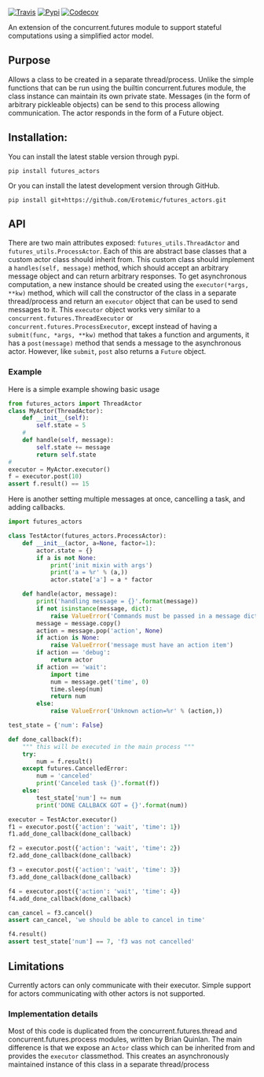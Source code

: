 [![Travis](https://img.shields.io/travis/Erotemic/futures_actors.svg)](https://travis-ci.org/Erotemic/futures_actors)
[![Pypi](https://img.shields.io/pypi/v/futures_actors.svg)](https://pypi.python.org/pypi/futures_actors)
[![Codecov](https://codecov.io/github/Erotemic/futures_actors/badge.svg?branch=master&service=github)](https://codecov.io/github/Erotemic/futures_actors?branch=master)

An extension of the concurrent.futures module to support stateful computations using a simplified actor model. 


## Purpose
Allows a class to be created in a separate thread/process.
Unlike the simple functions that can be run using the builtin concurrent.futures module, the class instance can
  maintain its own private state.
Messages (in the form of arbitrary pickleable objects) can be send to this process allowing communication.
The actor responds in the form of a Future object.

## Installation:

You can install the latest stable version through pypi.
```
pip install futures_actors
```

Or you can install the latest development version through GitHub.
```
pip install git+https://github.com/Erotemic/futures_actors.git
```


## API
There are two main attributes exposed:
`futures_utils.ThreadActor` and `futures_utils.ProcessActor`.
Each of this are abstract base classes that a custom actor class should inherit from.
This custom class should implement a `handles(self, message)` method, which should accept an arbitrary message
  object and can return arbitrary responses.
To get asynchronous computation, a new instance should be created using the `executor(*args, **kw)` method, which
  will call the constructor of the class in a separate thread/process and return an `executor` object that can be
  used to send messages to it.
This `executor` object works very similar to a  `concurrent.futures.ThreadExecutor` or
  `concurrent.futures.ProcessExecutor`, except instead of having a `submit(func, *args, **kw)` method that takes a
  function and arguments, it has a `post(message)` method that sends a message to the asynchronous actor.
However, like `submit`, `post` also returns a `Future` object.


### Example

Here is a simple example showing basic usage 

```python
from futures_actors import ThreadActor
class MyActor(ThreadActor):
    def __init__(self):
        self.state = 5
    #
    def handle(self, message):
        self.state += message
        return self.state
#
executor = MyActor.executor()
f = executor.post(10)
assert f.result() == 15
```


Here is another setting multiple messages at once, cancelling a task, and
adding callbacks.


```python
import futures_actors

class TestActor(futures_actors.ProcessActor):
    def __init__(actor, a=None, factor=1):
        actor.state = {}
        if a is not None:
            print('init mixin with args')
            print('a = %r' % (a,))
            actor.state['a'] = a * factor

    def handle(actor, message):
        print('handling message = {}'.format(message))
        if not isinstance(message, dict):
            raise ValueError('Commands must be passed in a message dict')
        message = message.copy()
        action = message.pop('action', None)
        if action is None:
            raise ValueError('message must have an action item')
        if action == 'debug':
            return actor
        if action == 'wait':
            import time
            num = message.get('time', 0)
            time.sleep(num)
            return num
        else:
            raise ValueError('Unknown action=%r' % (action,))

test_state = {'num': False}

def done_callback(f):
    """ this will be executed in the main process """
    try:
        num = f.result()
    except futures.CancelledError:
        num = 'canceled'
        print('Canceled task {}'.format(f))
    else:
        test_state['num'] += num
        print('DONE CALLBACK GOT = {}'.format(num))

executor = TestActor.executor()
f1 = executor.post({'action': 'wait', 'time': 1})
f1.add_done_callback(done_callback)

f2 = executor.post({'action': 'wait', 'time': 2})
f2.add_done_callback(done_callback)

f3 = executor.post({'action': 'wait', 'time': 3})
f3.add_done_callback(done_callback)

f4 = executor.post({'action': 'wait', 'time': 4})
f4.add_done_callback(done_callback)

can_cancel = f3.cancel()
assert can_cancel, 'we should be able to cancel in time'

f4.result()
assert test_state['num'] == 7, 'f3 was not cancelled'
```



## Limitations
Currently actors can only communicate with their executor. Simple support for
actors communicating with other actors is not supported.


### Implementation details
Most of this code is duplicated from the concurrent.futures.thread and
concurrent.futures.process modules, written by Brian Quinlan. The main
difference is that we expose an `Actor` class which can be inherited from and
provides the `executor` classmethod. This creates an asynchronously maintained
instance of this class in a separate thread/process

